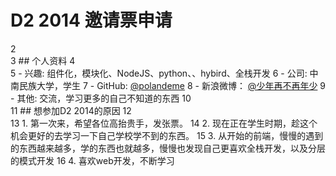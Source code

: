 # D2 2014 邀请票申请
2	
3	## 个人资料
4	
5	- 兴趣: 组件化，模块化、NodeJS、python、、hybird、全栈开发
6	- 公司: 中南民族大学，学生
7	- GitHub: [@polandeme](https://github.com/polandeme)
8	- 新浪微博： [@少年再不再年少](http://weibo.com/chinahgr)
9	- 其他: 交流，学习更多的自己不知道的东西
10	
11	## 想参加D2 2014的原因
12	
13	 1. 第一次来，希望各位高抬贵手，发张票。
14	 2. 现在正在学生时期，趁这个机会更好的去学习一下自己学校学不到的东西。
15	 3. 从开始的前端，慢慢的遇到的东西越来越多，学的东西也就越多，慢慢也发现自己更喜欢全栈开发，以及分层的模式开发
16	 4. 喜欢web开发，不断学习
